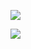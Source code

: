 ![](https://www.nta.go.jp/tmp/0ef1ce40-ec11-4b2f-a749-42b95910be46/images/5a3058ccbf3fd9ea7d2109da59a48b7b752bef7ad5027679d98a14ce98284a49.jpg)

![](https://www.nta.go.jp/tmp/0ef1ce40-ec11-4b2f-a749-42b95910be46/images/0656e87d2c2cd1168364f969a3df5368960d06cfdec3676e93f22ad1f8d864c5.jpg)
